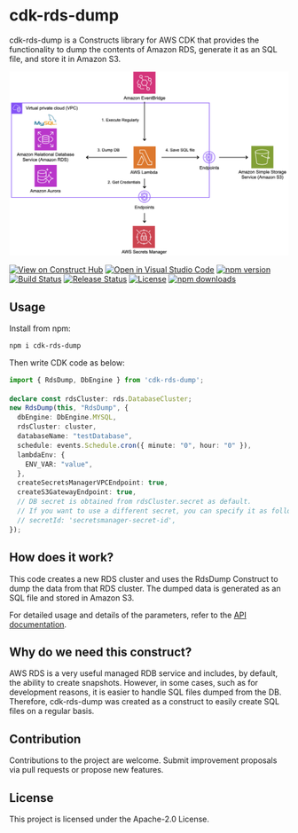 # cdk-rds-dump

cdk-rds-dump is a Constructs library for AWS CDK that provides the functionality to dump the contents of Amazon RDS, generate it as an SQL file, and store it in Amazon S3.

![Architecture](./image/architecture.png)

[![View on Construct Hub](https://constructs.dev/badge?package=cdk-rds-dump)](https://constructs.dev/packages/cdk-rds-dump)
[![Open in Visual Studio Code](https://img.shields.io/static/v1?logo=visualstudiocode&label=&message=Open%20in%20Visual%20Studio%20Code&labelColor=2c2c32&color=007acc&logoColor=007acc)](https://open.vscode.dev/badmintoncryer/cdk-rds-dump)
[![npm version](https://badge.fury.io/js/cdk-rds-dump.svg)](https://badge.fury.io/js/cdk-rds-dump)
[![Build Status](https://github.com/badmintoncryer/cdk-rds-dump/actions/workflows/build.yml/badge.svg)](https://github.com/badmintoncryer/cdk-rds-dump/actions/workflows/build.yml)
[![Release Status](https://github.com/badmintoncryer/cdk-rds-dump/actions/workflows/release.yml/badge.svg)](https://github.com/badmintoncryer/cdk-rds-dump/actions/workflows/release.yml)
[![License](https://img.shields.io/badge/License-Apache%202.0-blue.svg)](https://opensource.org/licenses/Apache-2.0)
[![npm downloads](https://img.shields.io/npm/dm/cdk-rds-dump.svg?style=flat)](https://www.npmjs.com/package/cdk-rds-dump)


## Usage

Install from npm:

```sh
npm i cdk-rds-dump
```

Then write CDK code as below:

```ts
import { RdsDump, DbEngine } from 'cdk-rds-dump';

declare const rdsCluster: rds.DatabaseCluster;
new RdsDump(this, "RdsDump", {
  dbEngine: DbEngine.MYSQL,
  rdsCluster: cluster,
  databaseName: "testDatabase",
  schedule: events.Schedule.cron({ minute: "0", hour: "0" }),
  lambdaEnv: {
    ENV_VAR: "value",
  },
  createSecretsManagerVPCEndpoint: true,
  createS3GatewayEndpoint: true,
  // DB secret is obtained from rdsCluster.secret as default.
  // If you want to use a different secret, you can specify it as follows.
  // secretId: 'secretsmanager-secret-id',
});
```

## How does it work?

This code creates a new RDS cluster and uses the RdsDump Construct to dump the data from that RDS cluster. The dumped data is generated as an SQL file and stored in Amazon S3.

For detailed usage and details of the parameters, refer to the [API documentation](./API.md).

## Why do we need this construct?

AWS RDS is a very useful managed RDB service and includes, by default, the ability to create snapshots.
However, in some cases, such as for development reasons, it is easier to handle SQL files dumped from the DB.
Therefore, cdk-rds-dump was created as a construct to easily create SQL files on a regular basis.

## Contribution

Contributions to the project are welcome. Submit improvement proposals via pull requests or propose new features.

## License

This project is licensed under the Apache-2.0 License.
